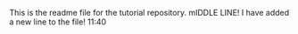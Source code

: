 This is the readme file for the tutorial repository.
mIDDLE LINE!
I have added a new line to the file! 11:40